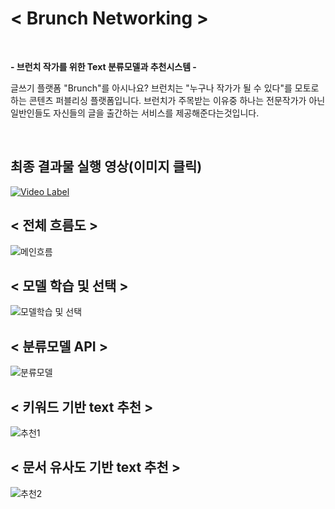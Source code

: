 # < Brunch Networking >

<br> 

<b> - 브런치 작가를 위한 Text 분류모델과 추천시스템 - </b>

글쓰기 플랫폼 "Brunch"를 아시나요? 브런치는 "누구나 작가가 될 수 있다"를 모토로 하는 콘텐츠 퍼블리싱 플랫폼입니다.
브런치가 주목받는 이유중 하나는 전문작가가 아닌 일반인들도 자신들의 글을 출간하는 서비스를 제공해준다는것입니다.


<br>

## 최종 결과물 실행 영상(이미지 클릭)
[![Video Label](https://img.youtube.com/vi/RpEBgY3_stA/0.jpg)](https://youtu.be/RpEBgY3_stA)

## < 전체 흐름도 >
![메인흐름](https://user-images.githubusercontent.com/35517797/81902112-8f7e4080-95fa-11ea-8954-1ab9952ec4e6.PNG)

## < 모델 학습 및 선택 >
![모델학습 및 선택](https://user-images.githubusercontent.com/35517797/81902305-e08e3480-95fa-11ea-88bb-b151e2a45848.PNG)

## < 분류모델 API >
![분류모델](https://user-images.githubusercontent.com/35517797/81902312-e4ba5200-95fa-11ea-82ea-8109261abbfa.PNG)

## < 키워드 기반 text 추천 >
![추천1](https://user-images.githubusercontent.com/35517797/81902318-eab03300-95fa-11ea-9b23-8061e83324c7.PNG)

## < 문서 유사도 기반 text 추천 > 
![추천2](https://user-images.githubusercontent.com/35517797/81902325-ec79f680-95fa-11ea-9f97-5c5c35322ab4.PNG)
